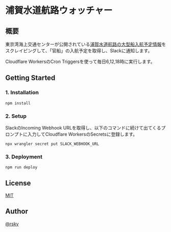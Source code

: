 # 浦賀水道航路ウォッチャー

## 概要

東京湾海上交通センターが公開されている[浦賀水道航路の大型船入航予定情報](https://www6.kaiho.mlit.go.jp/tokyowan/schedule/URAGA/schedule_2.html)をスクレイピングして、「官船」の入航予定を取得し、Slackに通知します。

Cloudflare WorkersのCron Triggersを使って毎日6,12,18時に実行します。

## Getting Started

### 1. Installation

```
npm install
```

### 2. Setup

SlackのIncoming Webhook URLを取得し、以下のコマンドに続けて出てくるプロンプトに入力してCloudflare WorkersのSecretsに登録します。

```
npx wrangler secret put SLACK_WEBHOOK_URL
```

### 3. Deployment

```
npm run deploy
```


## License

[MIT](./LICENSE.txt)


## Author

[@rsky](https://github.com/rsky)
